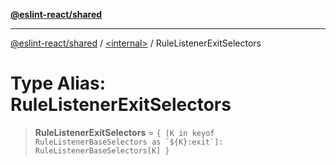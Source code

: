 [**@eslint-react/shared**](../../README.md)

***

[@eslint-react/shared](../../README.md) / [\<internal\>](../README.md) / RuleListenerExitSelectors

# Type Alias: RuleListenerExitSelectors

> **RuleListenerExitSelectors** = `` { [K in keyof RuleListenerBaseSelectors as `${K}:exit`]: RuleListenerBaseSelectors[K] } ``

